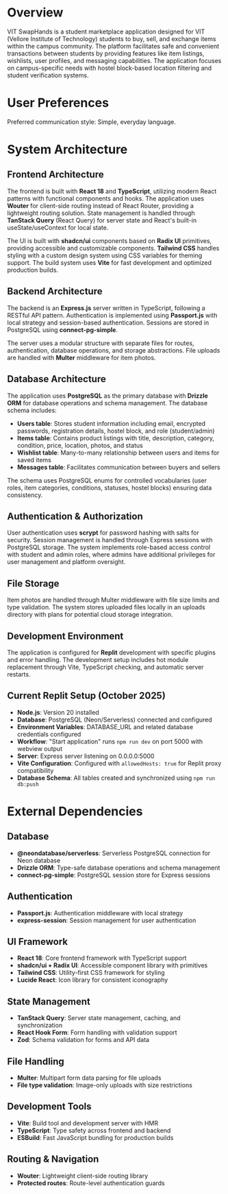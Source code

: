 # Overview

VIT SwapHands is a student marketplace application designed for VIT (Vellore Institute of Technology) students to buy, sell, and exchange items within the campus community. The platform facilitates safe and convenient transactions between students by providing features like item listings, wishlists, user profiles, and messaging capabilities. The application focuses on campus-specific needs with hostel block-based location filtering and student verification systems.

# User Preferences

Preferred communication style: Simple, everyday language.

# System Architecture

## Frontend Architecture
The frontend is built with **React 18** and **TypeScript**, utilizing modern React patterns with functional components and hooks. The application uses **Wouter** for client-side routing instead of React Router, providing a lightweight routing solution. State management is handled through **TanStack Query** (React Query) for server state and React's built-in useState/useContext for local state.

The UI is built with **shadcn/ui** components based on **Radix UI** primitives, providing accessible and customizable components. **Tailwind CSS** handles styling with a custom design system using CSS variables for theming support. The build system uses **Vite** for fast development and optimized production builds.

## Backend Architecture
The backend is an **Express.js** server written in TypeScript, following a RESTful API pattern. Authentication is implemented using **Passport.js** with local strategy and session-based authentication. Sessions are stored in PostgreSQL using **connect-pg-simple**.

The server uses a modular structure with separate files for routes, authentication, database operations, and storage abstractions. File uploads are handled with **Multer** middleware for item photos.

## Database Architecture
The application uses **PostgreSQL** as the primary database with **Drizzle ORM** for database operations and schema management. The database schema includes:

- **Users table**: Stores student information including email, encrypted passwords, registration details, hostel block, and role (student/admin)
- **Items table**: Contains product listings with title, description, category, condition, price, location, photos, and status
- **Wishlist table**: Many-to-many relationship between users and items for saved items
- **Messages table**: Facilitates communication between buyers and sellers

The schema uses PostgreSQL enums for controlled vocabularies (user roles, item categories, conditions, statuses, hostel blocks) ensuring data consistency.

## Authentication & Authorization
User authentication uses **scrypt** for password hashing with salts for security. Session management is handled through Express sessions with PostgreSQL storage. The system implements role-based access control with student and admin roles, where admins have additional privileges for user management and platform oversight.

## File Storage
Item photos are handled through Multer middleware with file size limits and type validation. The system stores uploaded files locally in an uploads directory with plans for potential cloud storage integration.

## Development Environment
The application is configured for **Replit** development with specific plugins and error handling. The development setup includes hot module replacement through Vite, TypeScript checking, and automatic server restarts.

## Current Replit Setup (October 2025)
- **Node.js**: Version 20 installed
- **Database**: PostgreSQL (Neon/Serverless) connected and configured
- **Environment Variables**: DATABASE_URL and related database credentials configured
- **Workflow**: "Start application" runs `npm run dev` on port 5000 with webview output
- **Server**: Express server listening on 0.0.0.0:5000
- **Vite Configuration**: Configured with `allowedHosts: true` for Replit proxy compatibility
- **Database Schema**: All tables created and synchronized using `npm run db:push`

# External Dependencies

## Database
- **@neondatabase/serverless**: Serverless PostgreSQL connection for Neon database
- **Drizzle ORM**: Type-safe database operations and schema management
- **connect-pg-simple**: PostgreSQL session store for Express sessions

## Authentication
- **Passport.js**: Authentication middleware with local strategy
- **express-session**: Session management for user authentication

## UI Framework
- **React 18**: Core frontend framework with TypeScript support
- **shadcn/ui + Radix UI**: Accessible component library with primitives
- **Tailwind CSS**: Utility-first CSS framework for styling
- **Lucide React**: Icon library for consistent iconography

## State Management
- **TanStack Query**: Server state management, caching, and synchronization
- **React Hook Form**: Form handling with validation support
- **Zod**: Schema validation for forms and API data

## File Handling
- **Multer**: Multipart form data parsing for file uploads
- **File type validation**: Image-only uploads with size restrictions

## Development Tools
- **Vite**: Build tool and development server with HMR
- **TypeScript**: Type safety across frontend and backend
- **ESBuild**: Fast JavaScript bundling for production builds

## Routing & Navigation
- **Wouter**: Lightweight client-side routing library
- **Protected routes**: Route-level authentication guards